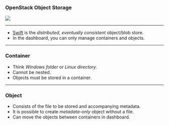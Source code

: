 ### <span class="color-openstack-red">OpenStack</span> Object Storage

![](https://help.cloud.grnet.gr/uploads/default/original/1X/fed6aef4c5339bb12cbccafb8f3ed685ed95a18c.png)

---

- [Swift](https://docs.openstack.org/swift/latest) is the _distributed_, _eventually consistent_ object/blob store.
- In the dashboard, you can only manage <span class="color-yellow-400">containers</span> and <span class="color-yellow-400">objects</span>.

---

### <span class="color-yellow-400">Container</span>

- Think _Windows folder_ or _Linux directory_.
- Cannot be nested.
- <span class="color-yellow-400">Objects</span> must be stored in a <span class="color-yellow-400">container</span>.

---

### <span class="color-yellow-400">Object</span>

- Consists of the file to be stored and accompanying metadata.
- It is possible to create _metadata-only_ object without a file.
- Can move the objects between containers in dashboard.
